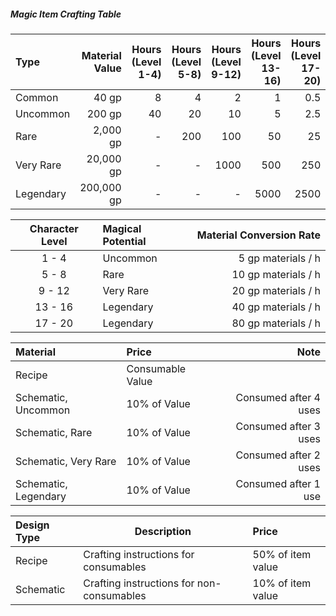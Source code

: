 ##### Magic Item Crafting Table
| Type      | Material   Value | Hours (Level 1-4) | Hours (Level 5-8) | Hours (Level 9-12) | Hours (Level 13-16) | Hours (Level 17-20) |
|:--------- | ----------------:| -----------------:| -----------------:| ------------------:| -------------------:| -------------------:|
| Common    |            40 gp |                 8 |                 4 |                  2 |                   1 |                 0.5 |
| Uncommon  |           200 gp |                40 |                20 |                 10 |                   5 |                 2.5 |
| Rare      |         2,000 gp |                 - |               200 |                100 |                  50 |                  25 |
| Very Rare |        20,000 gp |                 - |                 - |               1000 |                 500 |                 250 |
| Legendary |       200,000 gp |                 - |                 - |                  - |                5000 |                2500 |


| Character Level | Magical Potential | Material Conversion Rate |
|:---------------:| :---------------- | ------------------------:|
|      1 - 4      | Uncommon          |       5 gp materials / h | 
|      5 - 8      | Rare              |     10 gp  materials / h |
|     9 - 12      | Very Rare         |     20 gp  materials / h |
|     13 - 16     | Legendary         |     40 gp materials  / h |
|     17 - 20     | Legendary         |     80 gp materials  / h |


| Material             | Price            |                  Note |
|:-------------------- |:---------------- | ---------------------:|
| Recipe               | Consumable Value |                       |
| Schematic, Uncommon  | 10% of Value     | Consumed after 4 uses |
| Schematic, Rare      | 10% of Value     | Consumed after 3 uses |
| Schematic, Very Rare | 10% of Value     | Consumed after 2 uses | 
| Schematic, Legendary | 10% of Value     |  Consumed after 1 use |


| Design Type | Description                               | Price             |
|:----------- | ----------------------------------------- |:----------------- |
| Recipe      | Crafting instructions for consumables     | 50% of item value |
| Schematic   | Crafting instructions for non-consumables | 10% of item value |
